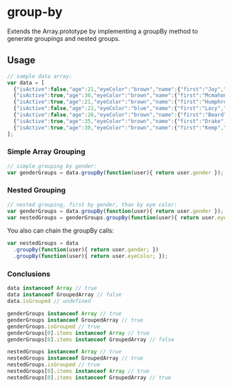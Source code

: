 # group-by
Extends the Array.prototype by implementing a groupBy method to generate groupings and nested groups.

## Usage
```javascript
// sample data array:
var data = [
  {"isActive":false,"age":21,"eyeColor":"brown","name":{"first":"Joy","last":"Bryant"}, "gender":"female"},
  {"isActive":true,"age":30,"eyeColor":"brown","name":{"first":"Mcmahon","last":"House"}, "gender":"male"},
  {"isActive":true,"age":21,"eyeColor":"brown","name":{"first":"Humphrey","last":"Reilly"}, "gender":"female"},
  {"isActive":false,"age":21,"eyeColor":"blue","name":{"first":"Lacy","last":"Carrillo"}, "gender":"female"},
  {"isActive":false,"age":26,"eyeColor":"brown","name":{"first":"Beard","last":"Merrill"}, "gender":"male"},
  {"isActive":true,"age":35,"eyeColor":"brown","name":{"first":"Drake","last":"Bean"}, "gender":"male"},
  {"isActive":true,"age":30,"eyeColor":"brown","name":{"first":"Kemp","last":"Griffith"}, "gender":"male"}
];
```

### Simple Array Grouping
```javascript
// simple grouping by gender:
var genderGroups = data.groupBy(function(user){ return user.gender });
```

### Nested Grouping
```javascript
// nested grouping, first by gender, than by eye color:
var genderGroups = data.groupBy(function(user){ return user.gender });
var nestedGroups = genderGroups.groupBy(function(user){ return user.eyeColor; });
```

You also can chain the groupBy calls:
```javascript
var nestedGroups = data
  .groupBy(function(user){ return user.gender; })
  .groupBy(function(user){ return user.eyeColor; });
```

### Conclusions
```javascript
data instanceof Array // true
data instanceof GroupedArray // false
data.isGrouped // undefined

genderGroups instanceof Array // true
genderGroups instanceof GroupedArray // true
genderGroups.isGrouped // true
genderGroups[0].items instanceof Array // true
genderGroups[0].items instanceof GroupedArray // false

nestedGroups instanceof Array // true
nestedGroups instanceof GroupedArray // true
nestedGroups.isGrouped // true
nestedGroups[0].items instanceof Array // true
nestedGroups[0].items instanceof GroupedArray // true
```
